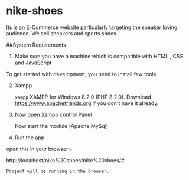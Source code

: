 # nike-shoes
 Its is an E-Commerce website particularly targeting the sneaker loving audience.
 We sell sneakers and sports shoes.

 ##System Requirements

1. Make sure you have a machine which is compatible   with HTML , CSS and JavaScript

 To get started with development, you need to install few tools

2. Xampp
   
   `xampp` XAMPP for Windows 8.2.0 (PHP 8.2.0). Download https://www.apachefriends.org
    if you don't have it already.
   

3. Now open Xampp control Panel
  
   Now start the module (Apache,MySql)



4. Run the app
   
  open this in your browser:-

  http://localhost/nike%20shoes/nike%20shoes/#

    Project will be running in the browser.




#    

